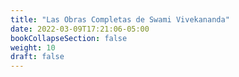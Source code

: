 ```yaml
---
title: "Las Obras Completas de Swami Vivekananda"
date: 2022-03-09T17:21:06-05:00
bookCollapseSection: false
weight: 10
draft: false
---
```



